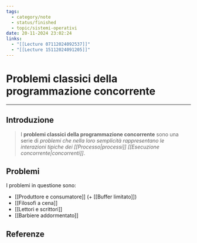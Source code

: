 ```yaml
---
tags:
  - category/note
  - status/finished
  - topic/sistemi-operativi
date: 20-11-2024 23:02:24
links:
  - "[[Lecture 07112024092537]]"
  - "[[Lecture 15112024091205]]"
---
```

# Problemi classici della programmazione concorrente
---
## Introduzione
> I **problemi classici della programmazione concorrente** sono una serie di _problemi che nella loro semplicità rappresentano le interazioni tipiche dei [[Processo|processi]] [[Esecuzione concorrente|concorrenti]]_.

## Problemi
I problemi in questione sono:
- [[Produttore e consumatore]] (+ [[Buffer limitato]])
- [[Filosofi a cena]]
- [[Lettori e scrittori]]
- [[Barbiere addormentato]]

## Referenze
